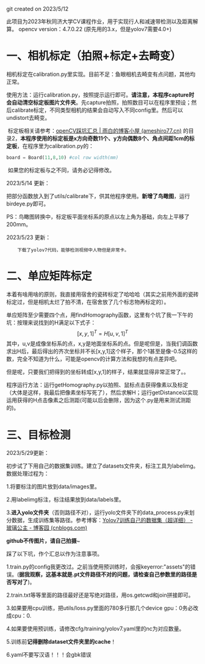 git created on 2023/5/12

此项目为2023年秋同济大学CV课程作业，用于实现行人和减速带检测以及距离解算。 opencv  version：4.7.0.22 (原先用的3.x，但是yolov7需要4.0+)

# 一、相机标定（拍照+标定+去畸变）

​		相机标定在calibration.py里实现。目前不足：鱼眼相机去畸变有点问题，其他均正常。

​		使用方法：运行calibration.py，按照提示运行即可。**请注意，本程序capture时会自动清空标定板图片文件夹**。先capture拍照，拍照数目可以在程序里预设；然后calibrate标定，不同类型相机的结果会自动写入不同config里。然后可以undistort去畸变。

​		标定板相关请参考：[openCV踩坑汇总 | 雨白的博客小屋 (ameshiro77.cn)](https://www.ameshiro77.cn/posts/4e9580a4.html) 的目录2，**本程序使用的标定板是x方向奇数11个、y方向偶数8个、角点间距1cm的标定板**，在程序里为calibration.py的：

```python
board = Board(11,8,10) #col row width(mm)
```

​		如果您的标定板与之不同，请务必记得修改。



2023/5/14 更新：

​		把部分函数放入到了utils/calibrate下，供其他程序使用。**新增了鸟瞰图**，运行birdeye.py即可。

​		PS：鸟瞰图转换中，标定板平面坐标系的原点以左上角为基础，向左上平移了200mm。

2023/5/23 更新：

        下载了yolov7代码，能够检测视频中人物但是非常卡。



# 二、单应矩阵标定

​		本着有啥用啥的原则，我直接用宿舍的瓷砖标定了哈哈哈（其实之前用外面的瓷砖标定过，但是相机太烂了拍不清，在宿舍放了几个标志物再标定的）。

​		单应矩阵至少需要四个点，用findHomography函数，这里有个坑了我一下午的坑：按理来说找到的H满足以下式子：
$$
[x,y,1]^T = H[u,v,1]^T
$$
​		其中，u,v是成像坐标系的点，x,y是地面坐标系的点。但是呢但是，当我们调函数求出H后，最后得出的齐次坐标并不长[x,y,1]这个样子，那个1甚至是像-0.5这样的数，完全不知道为什么，可能是opencv的计算方法和我想的有点差异吧。

​		但是呢，只要我们把得到的坐标转成[x,y,1]的样子，结果就显得非常正常了。。

​		程序运行方法：运行getHomography.py以拍照、鼠标点击获得像素以及标定（大体是这样，我最后把像素坐标写死了），然后求解H；运行getDistance以实现运用获得的H点击像素之后测距(可能以后会删除，因为这个.py是用来测试测距的)。



# 三、目标检测

2023/5/29更新：

初步试了下用自己的数据集训练。建立了datasets文件夹，标注工具为labelimg。数据处理过程为：

1.将要标注的图片放到data/images里。

2.用labelimg标注，标注结果放到data/labels里。

3.**进入yolo文件夹**（否则路径不对），运行yolo文件夹下的data_process.py来划分数据，生成训练集等路径。参考博客：[Yolov7训练自己的数据集（超详细） - 玻璃公主 - 博客园 (cnblogs.com)](https://www.cnblogs.com/boligongzhu/p/16718242.html)

**github不传图片，请自己拍摄**~

踩了以下坑，作个汇总以作为注意事项。

1.train.py的config我更改过。之前当使用预训练时，会报keyerror:"assets"的错误。(**据我观察，这基本就是.pt文件路径不对的问题，请检查自己参数里的路径是否写对了**)。

2.train.txt等等里面的路径最好还是写绝对路径，用os.getcwd和join拼接即可。

3.如果要用cpu训练，把utils/loss.py里面的780多行那几个device gpu：0务必改成cpu：0.

4.如果要使用预训练，请修改cfg/training/yolov7.yaml里的nc为对应数量。

5.训练前**记得删除dataset文件夹里的cache**！

6.yaml不要写汉语！！！会gbk错误